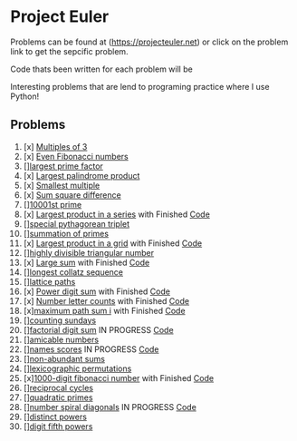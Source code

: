# Project Euler

Problems can be found at (https://projecteuler.net) or click on the problem link to get the sepcific problem.

Code thats been written for each problem will be

Interesting problems that are lend to programing practice where I use Python!

## Problems

1.  [x] [Multiples of 3](https://projecteuler.net/problem=1)
2.  [x] [Even Fibonacci numbers](https://projecteuler.net/problem=2)
3.  [][largest prime factor](https://projecteuler.net/problem=3)
4.  [x] [Largest palindrome product](https://projecteuler.net/problem=4)
5.  [x] [Smallest multiple](https://projecteuler.net/problem=5)
6.  [x] [Sum square difference](https://projecteuler.net/problem=6)
7.  [][10001st prime](https://projecteuler.net/problem=7)
8.  [x] [Largest product in a series](https://projecteuler.net/problem=8) with Finished [Code](pe-08-largestproductinaseries.py)
9.  [][special pythagorean triplet](https://projecteuler.net/problem=9)
10. [][summation of primes](https://projecteuler.net/problem=10)
11. [x] [Largest product in a grid](https://projecteuler.net/problem=11) with Finished [Code](pe-12-highlydivisibletriangularnumber.py)
12. [][highly divisible triangular number](https://projecteuler.net/problem=12)
13. [x] [Large sum](https://projecteuler.net/problem=13) with Finished [Code](pe-13-largesum.py)
14. [][longest collatz sequence](https://projecteuler.net/problem=14)
15. [][lattice paths](https://projecteuler.net/problem=15)
16. [x] [Power digit sum](https://projecteuler.net/problem=16) with Finished [Code](pe-16-powerdigitsum.py)
17. [x] [Number letter counts](https://projecteuler.net/problem=17) with Finished [Code](pe-17-numberlettercounts.py)
18. [x][maximum path sum i](https://projecteuler.net/problem=18) with Finished [Code](pe-18-maxpathsum.py)
19. [][counting sundays](https://projecteuler.net/problem=19)
20. [][factorial digit sum](https://projecteuler.net/problem=20) IN PROGRESS [Code](pe-20-factorialdigitsum.py)
21. [][amicable numbers](https://projecteuler.net/problem=21)
22. [][names scores](https://projecteuler.net/problem=22) IN PROGRESS [Code](pe-22-namesscore.py)
23. [][non-abundant sums](https://projecteuler.net/problem=23)
24. [][lexicographic permutations](https://projecteuler.net/problem=24)
25. [x][1000-digit fibonacci number](https://projecteuler.net/problem=25) with Finished [Code](pe-25-fibtothousanddigits.py)
26. [][reciprocal cycles](https://projecteuler.net/problem=26)
27. [][quadratic primes](https://projecteuler.net/problem=27)
28. [][number spiral diagonals](https://projecteuler.net/problem=28) IN PROGRESS [Code](pe-28-numberspiraldiagonals.py)
29. [][distinct powers](https://projecteuler.net/problem=29)
30. [][digit fifth powers](https://projecteuler.net/problem=30)